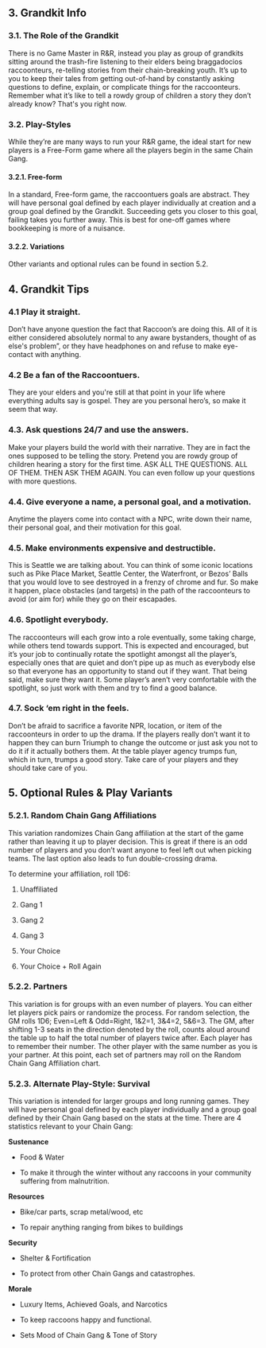 ## 3. Grandkit Info



### 3.1. The Role of the Grandkit

There is no Game Master in R&R, instead you play as group of grandkits sitting around the trash-fire listening to their elders being braggadocios raccoonteurs, re-telling stories from their chain-breaking youth.
It’s up to you to keep their tales from getting out-of-hand by constantly asking questions to define, explain, or complicate things for the raccoonteurs.
Remember what it’s like to tell a rowdy group of children a story they don’t already know?
That's you right now.



### 3.2. Play-Styles

While they’re are many ways to run your R&R game, the ideal start for new players is a Free-Form game where all the players begin in the same Chain Gang.



#### 3.2.1. Free-form

In a standard, Free-form game, the raccoontuers goals are abstract.
They will have personal goal defined by each player individually at creation and a group goal defined by the Grandkit.
Succeeding gets you closer to this goal, failing takes you further away. This is best for one-off games where bookkeeping is more of a nuisance.



#### 3.2.2. Variations

Other variants and optional
rules can be found in section 5.2.



## 4. Grandkit Tips



### 4.1 Play it straight.

Don’t have anyone question the fact that Raccoon’s are doing this.
All of it is either considered absolutely normal to any aware bystanders, thought of as else's problem”, or they have headphones on and refuse to make eye-contact with anything.



### 4.2 Be a fan of the Raccoontuers.

They are your elders and you're still at that point in your life where everything adults say is gospel.
They are you personal hero’s, so make it seem
that way.



### 4.3. Ask questions 24/7 and use the answers.

Make your players build the world with their narrative.
They are in fact the ones supposed to be telling the story.
Pretend you are rowdy group of children hearing a story for the first time.
ASK ALL THE QUESTIONS.
ALL OF THEM.
THEN ASK THEM AGAIN.
You can even follow up your questions with more questions.



### 4.4. Give everyone a name, a personal goal, and a motivation.

Anytime the players come into contact with a NPC, write down their name, their personal goal, and their motivation for this goal.



### 4.5. Make environments expensive and destructible.

This is Seattle we are talking about.
You can think of some iconic locations such as Pike Place Market, Seattle Center, the Waterfront, or Bezos’ Balls that you would love to see destroyed in a frenzy of chrome and fur.
So make it happen, place obstacles (and targets) in the path of the raccoonteurs to avoid (or aim for) while they go on their escapades.



### 4.6. Spotlight everybody.

The raccoonteurs will each grow into a role eventually, some taking charge, while others tend towards support.
This is expected and encouraged, but it’s your job to continually rotate the spotlight amongst all the player’s, especially ones that are quiet and don’t pipe up as much as everybody else so that everyone has an opportunity to stand out if they want.
That being said, make sure they want it.
Some player’s aren’t very comfortable with the spotlight, so just work with them and try to find a good balance.



### 4.7. Sock ‘em right in the feels.

Don’t be afraid to sacrifice a favorite NPR, location, or item of the raccoonteurs in order to up the drama.
If the players really don’t want it to happen they can burn Triumph to change the outcome or just ask you not to do it if it actually bothers them.
At the table player agency trumps fun, which in turn, trumps a good story.
Take care of your players and they should take care of you.



## 5. Optional Rules & Play Variants



### 5.2.1. Random Chain Gang Affiliations

This variation randomizes Chain Gang affiliation at the start of the game rather than leaving it up to player decision.
This is great if there is an odd number of players and you don’t
want anyone to feel left out when picking teams.
The last option also leads to fun
double-crossing drama.



   To determine your affiliation, roll 1D6:

  1. Unaffiliated

  2. Gang 1

  3. Gang 2

  4. Gang 3

  5. Your Choice

  6. Your Choice + Roll Again



### 5.2.2. Partners

This variation is for groups with an even number of players. You can either let players pick pairs or randomize the process.
For random selection, the GM rolls 1D6; Even=Left &
Odd=Right, 1&2=1, 3&4=2, 5&6=3. The GM, after shifting 1-3 seats in
the direction denoted by the roll, counts aloud around the table up to half the
total number of players twice after.
Each player has to remember their number.
The other player with the same number as you is your partner.
At this point, each set of partners may roll on the Random Chain Gang Affiliation chart.



### 5.2.3. Alternate Play-Style: Survival

This variation is intended for larger groups and long running games.
They will have personal goal defined by each player individually and a group goal defined by their Chain Gang based on the stats at the time.
There are 4 statistics relevant to your Chain Gang:



**Sustenance**

- Food & Water

- To make it through the
winter without any raccoons in your community suffering from malnutrition.

**Resources**

- Bike/car parts, scrap
metal/wood, etc

- To repair anything ranging from bikes to buildings

**Security**

- Shelter & Fortification

- To protect from other Chain Gangs and catastrophes.

**Morale**

- Luxury Items, Achieved Goals, and Narcotics

- To keep raccoons happy and functional.

- Sets Mood of Chain Gang & Tone of Story

